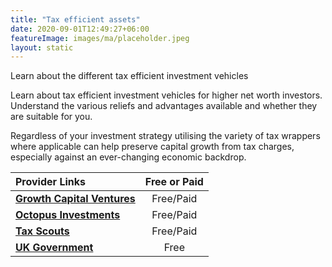 ```yaml
---
title: "Tax efficient assets"
date: 2020-09-01T12:49:27+06:00
featureImage: images/ma/placeholder.jpeg
layout: static
---
```


Learn about the different tax efficient investment vehicles

Learn about tax efficient investment vehicles for higher net worth investors. Understand the various reliefs and advantages available and whether they are suitable for you.

Regardless of your investment strategy utilising the variety of tax wrappers where applicable can help preserve capital growth from tax charges, especially against an ever-changing economic backdrop.

| Provider Links      | Free or Paid  |  
| :-----------          | :--------------:      |  
| [**Growth Capital Ventures**](https://www.growthcapitalventures.co.uk/insights/blog/how-to-minimise-inheritance-tax-using-tax-efficient-investments) | Free/Paid | 
| [**Octopus Investments**](https://octopusinvestments.com/tax-efficient-investments-explained/) | Free/Paid | 
| [**Tax Scouts**](https://taxscouts.com/the-tax-basics/tax-efficient-investments-uk/) | Free/Paid | 
| [**UK Government**](https://www.gov.uk/topic/personal-tax/savings-investment-tax) | Free | 
  

<br/><br/>






